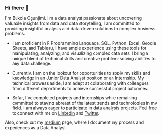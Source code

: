 ### Hi there 👋 

I'm Bukola Ogunjimi. I'm a data analyst passionate about uncovering valuable insights from data and data storytelling,
I am committed to providing insightful analysis and data-driven solutions to complex business problems. 


* I am proficient in R Programming Language, SQL, Python, Excel, Google Sheets, and Tableau, I have ample experience using these tools for 
manipulating, analyzing, and visualizing complex data sets.
I bring a unique blend of technical skills and creative problem-solving abilities to any data challenge.

* Currently, I am on the lookout for opportunities to apply my skills and knowledge in an Junior Data Analyst position or an Internship. My technical prowess aside, I am adept at collaborating with colleagues from different departments to achieve successful project outcomes.

* Sofar, I've completed  projects and internships while remaining committed to staying abreast of the latest trends and technologies in my field. I am always eager to participate in data analysis projects. Feel free to connect with me on [Linkedin](www.linkedin.com/in/ogunjimi-bukola) and [Twitter](https://twitter.com/Oluwabukola0).

Also, check out my [medium](https://medium.com/@Bukola-Ogunjimi) page, where I document my process and experiences as a Data Analyst.


<!--
**BukolaOdunayo/BukolaOdunayo** is a ✨ _special_ ✨ repository because its `README.md` (this file) appears on your GitHub profile.

Here are some ideas to get you started:

- 🔭 I’m currently working on ...
- 🌱 I’m currently learning ...
- 👯 I’m looking to collaborate on ...
- 🤔 I’m looking for help with ...
- 💬 Ask me about ...
- 📫 How to reach me: ...
- 😄 Pronouns: ...
- ⚡ Fun fact: ...
-->

